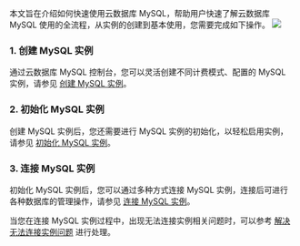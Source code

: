 
本文旨在介绍如何快速使用云数据库 MySQL，帮助用户快速了解云数据库 MySQL 使用的全流程，从实例的创建到基本使用，您需要完成如下操作。
![](https://main.qcloudimg.com/raw/b65aa262b658bddac36df8e10d8fed64.jpg)

### 1. 创建 MySQL 实例
通过云数据库 MySQL 控制台，您可以灵活创建不同计费模式、配置的 MySQL 实例，请参见 [创建 MySQL 实例](https://cloud.tencent.com/document/product/236/46433)。

### 2. 初始化 MySQL 实例
创建 MySQL 实例后，您还需要进行 MySQL 实例的初始化，以轻松启用实例，请参见 [初始化 MySQL 实例](https://cloud.tencent.com/document/product/236/3128)。

### 3. 连接 MySQL 实例
初始化 MySQL 实例后，您可以通过多种方式连接 MySQL 实例，连接后可进行各种数据库的管理操作，请参见 [连接 MySQL 实例](https://cloud.tencent.com/document/product/236/3130)。

当您在连接 MySQL 实例过程中，出现无法连接实例相关问题时，可以参考 [解决无法连接实例问题](https://cloud.tencent.com/document/product/236/44754) 进行处理。


